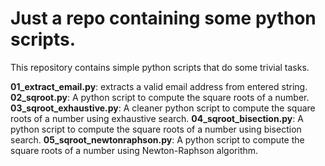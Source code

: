 # Just a repo containing some python scripts.
This repository contains simple python scripts that do some trivial tasks.

<b>01_extract_email.py</b>: extracts a valid email address from entered string.
<b>02_sqroot.py</b>: A python script to compute the square roots 
of a number.
<b>03_sqroot_exhaustive.py</b>: A cleaner python script to compute the square roots of a number using exhaustive search.
<b>04_sqroot_bisection.py</b>: A python script to compute the 
square roots of a number using bisection search.
<b>05_sqroot_newtonraphson.py</b>: A python script to compute the square roots of a number using Newton-Raphson algorithm.

